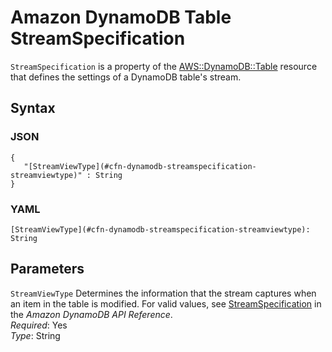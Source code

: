 # Amazon DynamoDB Table StreamSpecification<a name="aws-properties-dynamodb-streamspecification"></a>

`StreamSpecification` is a property of the [AWS::DynamoDB::Table](aws-resource-dynamodb-table.md) resource that defines the settings of a DynamoDB table's stream\.

## Syntax<a name="w4ab1c21c14d697b5"></a>

### JSON<a name="aws-properties-dynamodb-streamspecification-syntax.json"></a>

```
{
   "[StreamViewType](#cfn-dynamodb-streamspecification-streamviewtype)" : String
}
```

### YAML<a name="aws-properties-dynamodb-streamspecification-syntax.yaml"></a>

```
[StreamViewType](#cfn-dynamodb-streamspecification-streamviewtype): String
```

## Parameters<a name="w4ab1c21c14d697b7"></a>

`StreamViewType`  <a name="cfn-dynamodb-streamspecification-streamviewtype"></a>
Determines the information that the stream captures when an item in the table is modified\. For valid values, see [StreamSpecification](https://docs.aws.amazon.com/amazondynamodb/latest/APIReference/API_StreamSpecification.html) in the *Amazon DynamoDB API Reference*\.  
*Required*: Yes  
*Type*: String